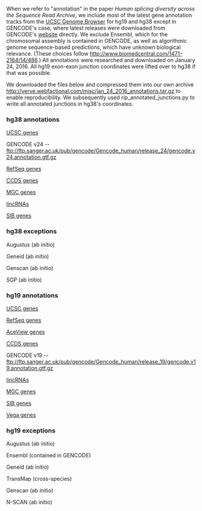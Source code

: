 When we refer to "annotation" in the paper *Human splicing diversity across the Sequence Read Archive*, we include most of the latest gene annotation tracks from the [UCSC Genome Browser](https://genome.ucsc.edu/) for hg19 and hg38 except in GENCODE's case, where latest releases were downloaded from GENCODE's [website](http://www.gencodegenes.org/releases/) directly. We exclude Ensembl, which for the chromosomal assembly is contained in GENCODE, as well as algorithmic genome sequence-based predictions, which have unknown biological relevance. (These choices follow http://www.biomedcentral.com/1471-2164/14/486.) All annotations were researched and downloaded on January 24, 2016. All hg19 exon-exon junction coordinates were lifted over to hg38 if that was possible.

We downloaded the files below and compressed them into our own archive http://verve.webfactional.com/misc/jan_24_2016_annotations.tar.gz to enable reproducibility. We subsequently used rip_annotated_junctions.py to write all annotated junctions in hg38's coordinates.

### hg38 annotations

[UCSC genes](http://hgdownload.soe.ucsc.edu/goldenPath/hg38/database/knownGene.txt.gz)

GENCODE v24 -- ftp://ftp.sanger.ac.uk/pub/gencode/Gencode_human/release_24/gencode.v24.annotation.gtf.gz

[RefSeq genes](http://hgdownload.soe.ucsc.edu/goldenPath/hg38/database/refGene.txt.gz)

[CCDS genes](http://hgdownload.soe.ucsc.edu/goldenPath/hg38/database/ccdsGene.txt.gz)

[MGC genes](http://hgdownload.soe.ucsc.edu/goldenPath/hg38/database/mgcGenes.txt.gz)

[lincRNAs](http://hgdownload.soe.ucsc.edu/goldenPath/hg38/database/lincRNAsTranscripts.txt.gz)

[SIB genes](http://hgdownload.soe.ucsc.edu/goldenPath/hg38/database/sibGene.txt.gz)

### hg38 exceptions

Augustus (ab initio)

Geneid (ab initio)

Genscan (ab initio)

SGP (ab initio)

### hg19 annotations

[UCSC genes](http://hgdownload.soe.ucsc.edu/goldenPath/hg19/database/knownGene.txt.gz)

[RefSeq genes](http://hgdownload.soe.ucsc.edu/goldenPath/hg19/database/refGene.txt.gz)

[AceView genes](http://hgdownload.soe.ucsc.edu/goldenPath/hg19/database/acembly.txt.gz)

[CCDS genes](http://hgdownload.soe.ucsc.edu/goldenPath/hg19/database/ccdsGene.txt.gz)

GENCODE v19 -- ftp://ftp.sanger.ac.uk/pub/gencode/Gencode_human/release_19/gencode.v19.annotation.gtf.gz

[lincRNAs](http://hgdownload.soe.ucsc.edu/goldenPath/hg19/database/lincRNAsTranscripts.txt.gz)

[MGC genes](http://hgdownload.soe.ucsc.edu/goldenPath/hg19/database/mgcGenes.txt.gz)

[SIB genes](http://hgdownload.soe.ucsc.edu/goldenPath/hg19/database/sibGene.txt.gz)

[Vega genes](http://hgdownload.soe.ucsc.edu/goldenPath/hg19/database/vegaGene.txt.gz)

### hg19 exceptions

Augustus (ab initio)

Ensembl (contained in GENCODE)

Geneid (ab initio)

TransMap (cross-species)

Genscan (ab initio)

N-SCAN (ab initio)
